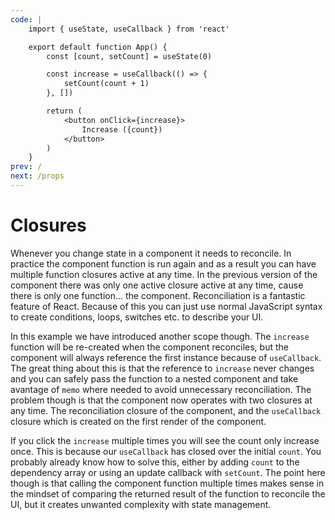 ```yaml
---
code: |
    import { useState, useCallback } from 'react'

    export default function App() {
        const [count, setCount] = useState(0)

        const increase = useCallback(() => {
            setCount(count + 1)
        }, [])

        return (
            <button onClick={increase}>
                Increase ({count})
            </button>
        )
    }
prev: /
next: /props
---
```


# Closures

Whenever you change state in a component it needs to reconcile. In practice the component function is run again and as a result you can have multiple function closures active at any time. In the previous version of the component there was only one active closure active at any time, cause there is only one function... the component. Reconciliation is a fantastic feature of React. Because of this you can just use normal JavaScript syntax to create conditions, loops, switches etc. to describe your UI.

In this example we have introduced another scope though. The `increase` function will be re-created when the component reconciles, but the component will always reference the first instance because of `useCallback`. The great thing about this is that the reference to `increase` never changes and you can safely pass the function to a nested component and take avantage of `memo` where needed to avoid unnecessary reconciliation. The problem though is that the component now operates with two closures at any time. The reconciliation closure of the component, and the `useCallback` closure which is created on the first render of the component.

If you click the `increase` multiple times you will see the count only increase once. This is because our `useCallback` has closed over the initial `count`. You probably already know how to solve this, either by adding `count` to the dependency array or using an update callback with `setCount`. The point here though is that calling the component function multiple times makes sense in the mindset of comparing the returned result of the function to reconcile the UI, but it creates unwanted complexity with state management.

<ClientOnly>
  <Playground />
</ClientOnly>